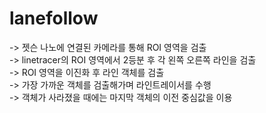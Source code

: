 # lanefollow
-> 젯슨 나노에 연결된 카메라를 통해 ROI 영역을 검출 <br />
-> linetracer의 ROI 영역에서 2등분 후 각 왼쪽 오른쪽 라인을 검출 <br />
-> ROI 영역을 이진화 후 라인 객체를 검출 <br />
-> 가장 가까운 객체를 검출해가며 라인트레이서를 수행 <br />
-> 객체가 사라졌을 때에는 마지막 객체의 이전 중심값을 이용 <br />
